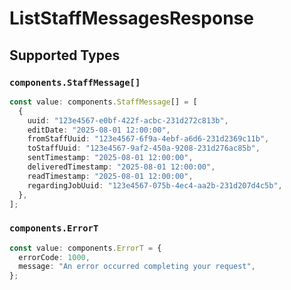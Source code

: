 # ListStaffMessagesResponse


## Supported Types

### `components.StaffMessage[]`

```typescript
const value: components.StaffMessage[] = [
  {
    uuid: "123e4567-e0bf-422f-acbc-231d272c813b",
    editDate: "2025-08-01 12:00:00",
    fromStaffUuid: "123e4567-6f9a-4ebf-a6d6-231d2369c11b",
    toStaffUuid: "123e4567-9af2-450a-9208-231d276ac85b",
    sentTimestamp: "2025-08-01 12:00:00",
    deliveredTimestamp: "2025-08-01 12:00:00",
    readTimestamp: "2025-08-01 12:00:00",
    regardingJobUuid: "123e4567-075b-4ec4-aa2b-231d207d4c5b",
  },
];
```

### `components.ErrorT`

```typescript
const value: components.ErrorT = {
  errorCode: 1000,
  message: "An error occurred completing your request",
};
```

